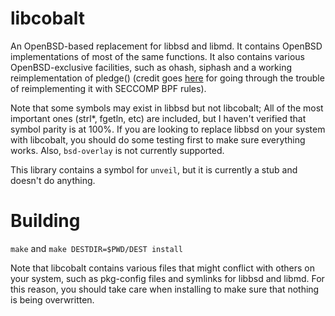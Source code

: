 # libcobalt

An OpenBSD-based replacement for libbsd and libmd. It contains OpenBSD implementations of most of the same functions. It also contains various OpenBSD-exclusive facilities, such as ohash, siphash and a working reimplementation of pledge() (credit goes [here](https://github.com/jart/pledge) for going through the trouble of reimplementing it with SECCOMP BPF rules).

Note that some symbols may exist in libbsd but not libcobalt; All of the most important ones (strl\*, fgetln, etc) are included, but I haven't verified that symbol parity is at 100%. If you are looking to replace libbsd on your system with libcobalt, you should do some testing first to make sure everything works. Also, `bsd-overlay` is not currently supported.

This library contains a symbol for `unveil`, but it is currently a stub and doesn't do anything.

# Building
`make` and `make DESTDIR=$PWD/DEST install`

Note that libcobalt contains various files that might conflict with others on your system, such as pkg-config files and symlinks for libbsd and libmd. For this reason, you should take care when installing to make sure that nothing is being overwritten.
